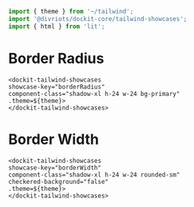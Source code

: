```js script
import { theme } from '~/tailwind';
import '@divriots/dockit-core/tailwind-showcases';
import { html } from 'lit';
```

# Border Radius

```html:html
<dockit-tailwind-showcases
showcase-key="borderRadius"
component-class="shadow-xl h-24 w-24 bg-primary"
.theme=${theme}>
</dockit-tailwind-showcases>
```

# Border Width

```html:html
<dockit-tailwind-showcases
showcase-key="borderWidth"
component-class="shadow-xl h-24 w-24 rounded-sm"
checkered-background="false"
.theme=${theme}>
</dockit-tailwind-showcases>
```
